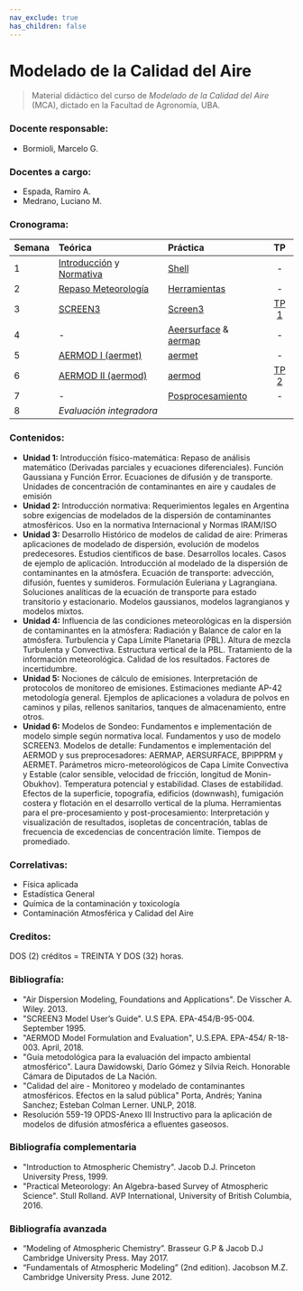 ```yaml
---
nav_exclude: true
has_children: false
---
```


# Modelado de la Calidad del Aire

> Material didáctico del curso de *Modelado de la Calidad del Aire* (MCA), dictado en la Facultad de Agronomía, UBA.

### Docente responsable:
+ Bormioli, Marcelo G.

### Docentes a cargo:
+ Espada, Ramiro A.
+ Medrano, Luciano M.

### Cronograma:

| Semana | Teórica | Práctica |   TP  |
|:-------|:--------|:---------|:-----:|
|1 | [Introducción](./teo/c1.md) y [Normativa](./teo/c2.md) | [Shell](./tut/shell.md) | - |
|2 | [Repaso Meteorología](./teo/c3.md) |[Herramientas](./tut/tools.md)  | -                      |
|3 | [SCREEN3            ](./teo/c4.md) |[Screen3](./tut/screen3.md)     | [TP 1](./tps/tp1.md)   |
|4 | -   |[Aeersurface](./tut/aersurface.md) & [aermap](./tut/aermap.md) | -                      |
|5 | [AERMOD I  (aermet) ](./teo/c5.md) |[aermet](./tut/aermet.md)       | -                      |
|6 | [AERMOD II (aermod) ](./teo/c6.md) |[aermod](.tut/aermod.md)        | [TP 2](./tps/tp2.md)   |
|7 | -                                  |[Posprocesamiento](./tut/pos.md)| -                      |
|8 | *Evaluación integradora* 

### Contenidos:

- **Unidad 1:** Introducción físico-matemática: Repaso de análisis matemático (Derivadas parciales y ecuaciones diferenciales). Función Gaussiana y Función Error. Ecuaciones de difusión y de transporte. Unidades de concentración de contaminantes en aire y caudales de emisión
- **Unidad 2:** Introducción normativa: Requerimientos legales en Argentina sobre exigencias de modelados de la dispersión de contaminantes atmosféricos. Uso en la normativa Internacional y Normas IRAM/ISO
- **Unidad 3:** Desarrollo Histórico de modelos de calidad de aire: Primeras aplicaciones de modelado de dispersión, evolución de modelos predecesores. Estudios científicos de base. Desarrollos locales. Casos de ejemplo de aplicación. Introducción al modelado de la dispersión de contaminantes en la atmósfera. Ecuación de transporte: advección, difusión, fuentes y sumideros. Formulación Euleriana y Lagrangiana. Soluciones analíticas de la ecuación de transporte para estado transitorio y estacionario. Modelos gaussianos, modelos lagrangianos y modelos mixtos.
- **Unidad 4:** Influencia de las condiciones meteorológicas en la dispersión de contaminantes en la atmósfera: Radiación y Balance de calor en la atmósfera. Turbulencia y Capa Límite Planetaria (PBL). Altura de mezcla Turbulenta y Convectiva. Estructura vertical de la PBL. Tratamiento de la información meteorológica. Calidad de los resultados. Factores de incertidumbre. 
- **Unidad 5:** Nociones de cálculo de emisiones. Interpretación de protocolos de monitoreo de emisiones. Estimaciones mediante AP-42 metodología general. Ejemplos de aplicaciones a voladura de polvos en caminos y pilas, rellenos sanitarios, tanques de almacenamiento, entre otros. 
- **Unidad 6:** Modelos de Sondeo: Fundamentos e implementación de modelo simple según normativa local. Fundamentos y uso de modelo SCREEN3. Modelos de detalle: Fundamentos e implementación del AERMOD y sus preprocesadores: AERMAP, AERSURFACE, BPIPPRM y AERMET. Parámetros micro-meteorológicos de Capa Límite Convectiva y Estable (calor sensible, velocidad de fricción, longitud de Monin-Obukhov). Temperatura potencial y estabilidad. Clases de estabilidad. Efectos de la superficie, topografía, edificios (downwash), fumigación costera y flotación en el desarrollo vertical de la pluma. Herramientas para el pre-procesamiento y post-procesamiento:
Interpretación y visualización de resultados, isopletas de concentración, tablas de frecuencia de excedencias de concentración límite. Tiempos de promediado. 

### Correlativas: 
+ Física aplicada
+ Estadística General
+ Química de la contaminación y toxicología
+ Contaminación Atmosférica y Calidad del Aire

### Creditos: 
DOS (2) créditos = TREINTA Y DOS (32) horas.

### Bibliografía:

+ "Air Dispersion Modeling, Foundations and Applications". De Visscher A. Wiley. 2013.
+ "SCREEN3 Model User’s Guide". U.S EPA. EPA-454/B-95-004. September 1995.
+ "AERMOD Model Formulation and Evaluation", U.S.EPA. EPA-454/ R-18-003. April, 2018.
+ "Guía metodológica para la evaluación del impacto ambiental atmosférico". Laura Dawidowski, Darío Gómez y Silvia Reich. Honorable Cámara de Diputados de La Nación.
+ "Calidad del aire - Monitoreo y modelado de contaminantes atmosféricos. Efectos en la salud pública" Porta, Andrés; Yanina Sanchez; Esteban Colman Lerner. UNLP, 2018.
+ Resolución 559-19 OPDS-Anexo III Instructivo para la aplicación de modelos de difusión atmosférica a efluentes gaseosos. 

### Bibliografía complementaria

+ "Introduction to Atmospheric Chemistry". Jacob D.J. Princeton University Press, 1999.
+ "Practical Meteorology: An Algebra-based Survey of Atmospheric Science". Stull Rolland. AVP International, University of British Columbia, 2016.

### Bibliografía avanzada

+ “Modeling of Atmospheric Chemistry”. Brasseur G.P & Jacob D.J Cambridge University Press. May 2017.
+ “Fundamentals of Atmospheric Modeling” (2nd edition). Jacobson M.Z. Cambridge University Press. June 2012.
